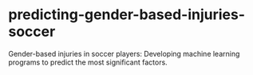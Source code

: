 # predicting-gender-based-injuries-soccer
Gender-based injuries in soccer players: Developing machine learning programs to predict the most significant factors.
